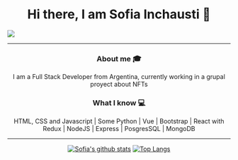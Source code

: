 <h1 align="center" > Hi there, I am Sofia Inchausti 👋</h1>

<img src="https://cdn.pixabay.com/photo/2018/02/03/09/51/bulletin-board-3127287_960_720.jpg"/>

<hr/>

<div align="center">

<h3 align="center"> About me 🎓</h3>
I am a Full Stack Developer from Argentina, currently working in a grupal proyect about NFTs

<h3 align="center"> What I know 💻</h3>
<p> HTML, CSS and Javascript | Some Python | Vue | Bootstrap | React with Redux | NodeJS | Express | PosgresSQL | MongoDB</p>

<hr/>

[![Sofia's github stats](https://github-readme-stats.vercel.app/api?username=hayat-tamboli&show_icons=true&title_color=2257EA&icon_color=2257EA&bg_color=f7f7f7)](https://github.com/anuraghazra/github-readme-stats)
[![Top Langs](https://github-readme-stats.vercel.app/api/top-langs/?username=hayat-tamboli&title_color=2257EA&bg_color=f7f7f7&hide=html,css)](https://github.com/anuraghazra/github-readme-stats)

</div>
